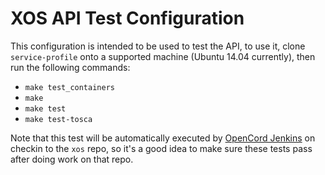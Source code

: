 # XOS API Test Configuration

This configuration is intended to be used to test the API, to use it, clone
`service-profile` onto a supported machine (Ubuntu 14.04 currently), then run
the following commands:

 - `make test_containers`
 - `make`
 - `make test`
 - `make test-tosca`

Note that this test will be automatically executed by [OpenCord
Jenkins](https://jenkins.opencord.org/) on checkin to the `xos` repo, so it's a
good idea to make sure these tests pass after doing work on that repo.

